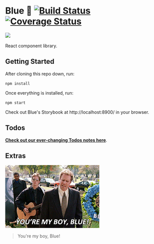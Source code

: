 # Blue 🔷 [![Build Status](https://travis-ci.com/helpscout/blue.svg?token=mizbXyxLU95YeKzixKT2&branch=master)](https://travis-ci.com/helpscout/blue) [![Coverage Status](https://coveralls.io/repos/github/helpscout/blue/badge.svg?branch=master)](https://coveralls.io/github/helpscout/blue?branch=master)

<img src="https://github.com/helpscout/blue/raw/master/images/Blue.png" width="250">

React component library.


## Getting Started

After cloning this repo down, run:

```
npm install
```

Once everything is installed, run:

```
npm start
```

Check out Blue's Storybook at http://localhost:8900/ in your browser.


## Todos

**[Check out our ever-changing Todos notes here](./todos)**.


## Extras

![You're my boy, Blue!](./images/yourmyboyblue.gif)

> You're my boy, Blue!
